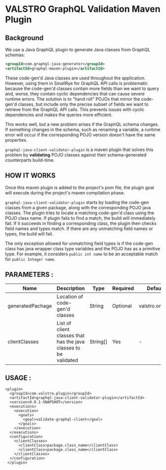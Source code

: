 # VALSTRO GraphQL Validation Maven Plugin

## Background
We use a Java GraphQL plugin to generate Java classes from GraphQL schemas:

```xml
<groupId>com.graphql-java-generator</groupId>
<artifactId>graphql-maven-plugin</artifactId>
```

These code-gen'd Java classes are used throughout the application. However,  using them in SmallRye for GraphQL API calls is problematic because the code-gen'd classes contain more fields than we want to query and, worse, they contain cyclic dependencies that can cause severe runtime errors.
The solution is to "hand roll" POJOs that _mirror_ the code-gen'd classes, but include only the precise subset of fields we want to retrieve from the GraphQL API calls. This prevents issues with cyclic dependencies and makes the queries more efficient.

This works well, but a new problem arises if the GraphQL schema changes. If something changes in the schema, such as renaming a variable, a runtime error will occur if the corresponding POJO version doesn't have the same properties.

`graphql-java-client-validator-plugin` is a maven plugin that solves this problem by **validating** POJO classes against their schema-generated counterparts build-time.




HOW IT WORKS
-------------
Once this maven plugin is added to the project's pom file, the plugin goal will execute during the project's maven compilation phase.

`graphql-java-client-validator-plugin` starts by loading the code-gen classes from a given package, along with the corresponding POJO java classes.  The plugin tries to locate a matching code-gen'd class using the POJO class name. If plugin fails to find a match, the build will immediately fail. If it succeeds in finding a corresponding class, the plugin then checks field names and types match. If there are any unmatching field names or types, the build will fail.

The only exception allowed for unmatching field types is if the code-gen class has java wrapper class type variables and the POJO has as a primitive type. For example, it considers `public int name` to be an acceptable match for `public Integer name`.


PARAMETERS :
-------------------
| Name | Description | Type | Required | Default |
|------| ----------- | -----| -------- |---------|
| generatedPachage | Location of code-gen'd classes | String | Optional | valstro.oms.lib |
| clientClasses |  List of client classes that has the java classes to be validated | String[] | Yes | - |


USAGE :
-------
```
<plugin>
  <groupId>com.valstro.plugin</groupId>
  <artifactId>graphql-java-client-validator-plugin</artifactId>
  <version>0.0.1-SNAPSHOT</version>
  <executions>
    <execution>
      <goals>
        <goal>validate-graphql-client</goal>
      </goals>
    </execution>
  </executions>
  <configuration>
    <clientClasses>
      <clientClass>package.class_name</clientClass>
      <clientClass>package.class_name</clientClass>
    </clientClasses>
  </configuration>
 </plugin>
```